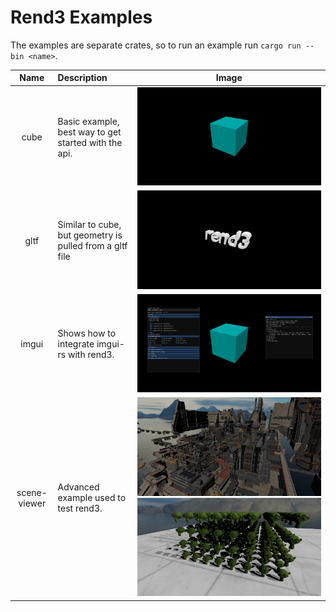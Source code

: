 # Rend3 Examples

The examples are separate crates, so to run an example run `cargo run --bin <name>`.

| Name         | Description | Image |
|:------------:|:------------|-------|
| cube         | Basic example, best way to get started with the api. | ![](cube/screenshot.png) |
| gltf         | Similar to cube, but geometry is pulled from a gltf file | ![](gltf/screenshot.jpg) |
| imgui        | Shows how to integrate imgui-rs with rend3. | ![](imgui/screenshot.png) |
| scene-viewer | Advanced example used to test rend3. | ![](scene-viewer/scifi-base.jpg) ![](scene-viewer/screenshot.jpg) |
